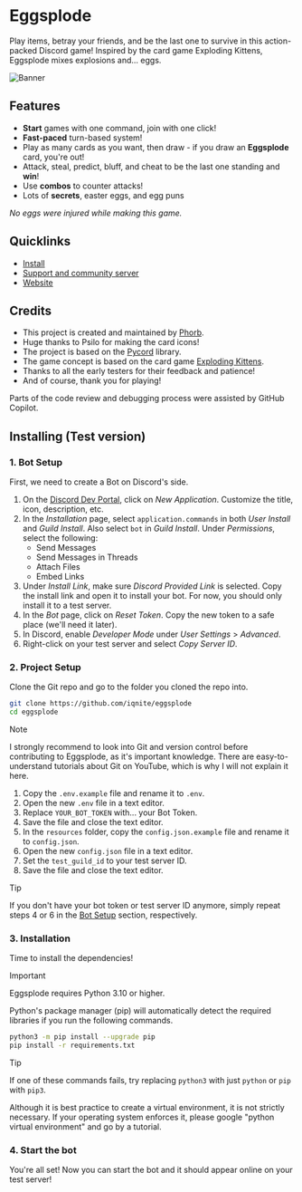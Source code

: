 # Eggsplode

Play items, betray your friends, and be the last one to survive in this action-packed Discord game! Inspired by the card game Exploding Kittens, Eggsplode mixes explosions and... eggs.

![Banner](https://iqnite.github.io/images/eggsplode_banner.png)

## Features

- **Start** games with one command, join with one click!
- **Fast-paced** turn-based system!
- Play as many cards as you want, then draw - if you draw an **Eggsplode** card, you're out!
- Attack, steal, predict, bluff, and cheat to be the last one standing and **win**!
- Use **combos** to counter attacks!
- Lots of **secrets**, easter eggs, and egg puns

_No eggs were injured while making this game._

## Quicklinks

- [Install](https://iqnite.github.io/eggsplode/install.html)
- [Support and community server](https://iqnite.github.io/eggsplode/discord.html)
- [Website](https://iqnite.github.io/eggsplode/)

## Credits

- This project is created and maintained by [Phorb](https://iqnite.github.io/).
- Huge thanks to Psilo for making the card icons!
- The project is based on the [Pycord](https://pycord.dev/) library.
- The game concept is based on the card game [Exploding Kittens](https://explodingkittens.com/).
- Thanks to all the early testers for their feedback and patience!
- And of course, thank you for playing!

Parts of the code review and debugging process were assisted by GitHub Copilot.

## Installing (Test version)

### 1. Bot Setup

First, we need to create a Bot on Discord's side.

1. On the [Discord Dev Portal](https://discord.com/developers/applications), click on _New Application_. Customize the title, icon, description, etc.
2. In the _Installation_ page, select `application.commands` in both _User Install_ and _Guild Install_. Also select `bot` in _Guild Install_. Under _Permissions_, select the following:
    - Send Messages
    - Send Messages in Threads
    - Attach Files
    - Embed Links
3. Under _Install Link_, make sure _Discord Provided Link_ is selected. Copy the install link and open it to install your bot. For now, you should only install it to a test server.
4. In the _Bot_ page, click on _Reset Token_. Copy the new token to a safe place (we'll need it later).
5. In Discord, enable _Developer Mode_ under _User Settings_ > _Advanced_.
6. Right-click on your test server and select _Copy Server ID_.

### 2. Project Setup

Clone the Git repo and go to the folder you cloned the repo into.

```bash
git clone https://github.com/iqnite/eggsplode
cd eggsplode
```

> [!NOTE]
> I strongly recommend to look into Git and version control before contributing to Eggsplode, as it's important knowledge. There are easy-to-understand tutorials about Git on YouTube, which is why I will not explain it here.

1. Copy the `.env.example` file and rename it to `.env`.
2. Open the new `.env` file in a text editor.
3. Replace `YOUR_BOT_TOKEN` with... your Bot Token.
4. Save the file and close the text editor.
5. In the `resources` folder, copy the `config.json.example` file and rename it to `config.json`.
6. Open the new `config.json` file in a text editor.
7. Set the `test_guild_id` to your test server ID.
8. Save the file and close the text editor.

> [!TIP]
> If you don't have your bot token or test server ID anymore, simply repeat steps 4 or 6 in the [Bot Setup](#1-bot-setup) section, respectively.

### 3. Installation

Time to install the dependencies!

> [!IMPORTANT]
> Eggsplode requires Python 3.10 or higher.

Python's package manager (pip) will automatically detect the required libraries if you run the following commands.

```bash
python3 -m pip install --upgrade pip
pip install -r requirements.txt
```

> [!TIP]
> If one of these commands fails, try replacing `python3` with just `python` or `pip` with `pip3`.
>
> Although it is best practice to create a virtual environment, it is not strictly necessary. If your operating system enforces it, please google "python virtual environment" and go by a tutorial.

### 4. Start the bot

You're all set! Now you can start the bot and it should appear online on your test server!
